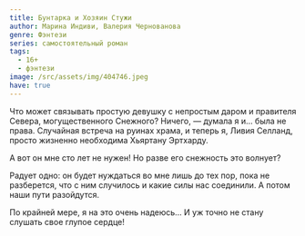 ```yaml
---
title: Бунтарка и Хозяин Стужи
author: Марина Индиви, Валерия Чернованова
genre: Фэнтези
series: самостоятельный роман
tags:
  - 16+
  - фэнтези
image: /src/assets/img/404746.jpeg
have: true
---
```

Что может связывать простую девушку с непростым даром и правителя Севера, могущественного Снежного? Ничего, — думала я и… была не права. Случайная встреча на руинах храма, и теперь я, Ливия Селланд, просто жизненно необходима Хьяртану Эртхарду.

А вот он мне сто лет не нужен! Но разве его снежность это волнует?

Радует одно: он будет нуждаться во мне лишь до тех пор, пока не разберется, что с ним случилось и какие силы нас соединили. А потом наши пути разойдутся.

По крайней мере, я на это очень надеюсь… И уж точно не стану слушать свое глупое сердце!
